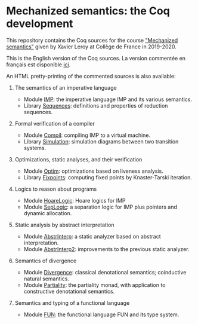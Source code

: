 # Mechanized semantics: the Coq development

This repository contains the Coq sources for the course
["Mechanized semantics"](https://www.college-de-france.fr/site/xavier-leroy/course-2019-2020.htm)
given by Xavier Leroy at Collège de France in 2019-2020.  

This is the English version of the Coq sources.  La version commentée en français est disponible [ici](https://github.com/xavierleroy/cdf-sem-meca).

An HTML pretty-printing of the commented sources is also available:

1. The semantics of an imperative language
   * Module [IMP](https://xavierleroy.org/cdf-mech-sem/CDF.IMP.html): the imperative language IMP and its various semantics.
   * Library [Sequences](https://xavierleroy.org/cdf-mech-sem/CDF.Sequences.html): definitions and properties of reduction sequences.

2. Formal verification of a compiler
   * Module [Compil](https://xavierleroy.org/cdf-mech-sem/CDF.Compil.html): compiling IMP to a virtual machine.
   * Library [Simulation](https://xavierleroy.org/cdf-mech-sem/CDF.Simulation.html): simulation diagrams between two transition systems.

3. Optimizations, static analyses, and their verification
   * Module [Optim](https://xavierleroy.org/cdf-mech-sem/CDF.Optim.html): optimizations based on liveness analysis.
   * Library [Fixpoints](https://xavierleroy.org/cdf-mech-sem/CDF.Fixpoints.html): computing fixed points by Knaster-Tarski iteration.

4. Logics to reason about programs
   * Module [HoareLogic](https://xavierleroy.org/cdf-mech-sem/CDF.HoareLogic.html): Hoare logics for IMP
   * Module [SepLogic](https://xavierleroy.org/cdf-mech-sem/CDF.SepLogic.html): a separation logic for IMP plus pointers and dynamic allocation.

5. Static analysis by abstract interpretation
   * Module [AbstrInterp](https://xavierleroy.org/cdf-mech-sem/CDF.AbstrInterp.html): a static analyzer based on abstract interpretation.
   * Module [AbstrInterp2](https://xavierleroy.org/cdf-mech-sem/CDF.AbstrInterp2.html): improvements to the previous static analyzer.

6. Semantics of divergence
   * Module [Divergence](https://xavierleroy.org/cdf-mech-sem/CDF.Divergence.html): classical denotational semantics; coinductive natural semantics.
   * Module [Partiality](https://xavierleroy.org/cdf-mech-sem/CDF.Partiality.html): the partiality monad, with application to constructive denotational semantics.

7. Semantics and typing of a functional language
   * Module [FUN](https://xavierleroy.org/cdf-mech-sem/CDF.FUN.html): the functional language FUN and its type system.

